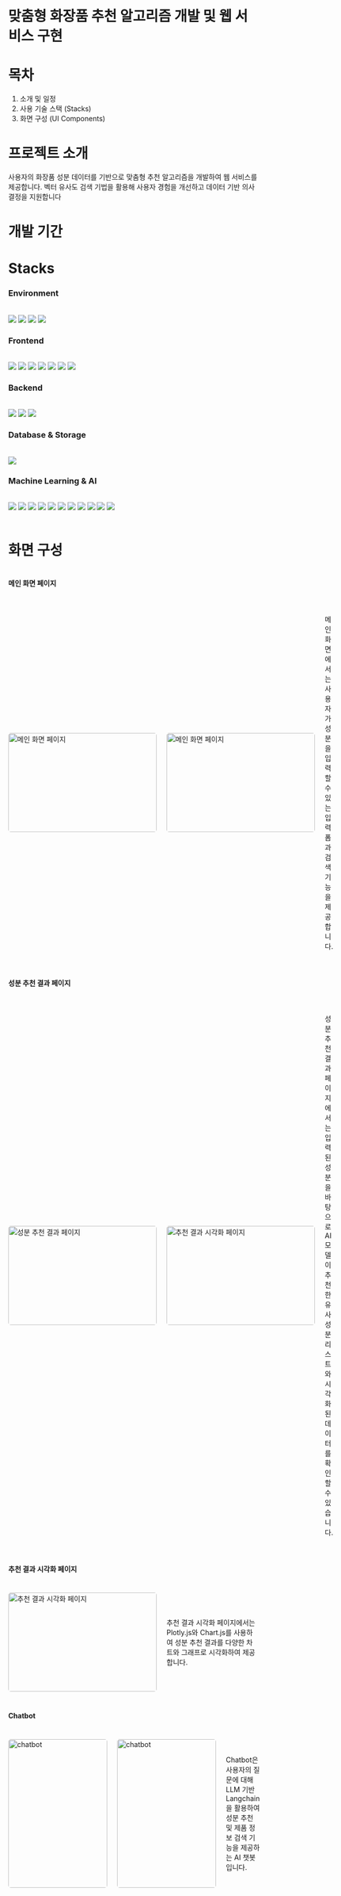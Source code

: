 # 맞춤형 화장품 추천 알고리즘 개발 및 웹 서비스 구현

# 목차
  1. 소개 및 일정
  2. 사용 기술 스택 (Stacks)
  3. 화면 구성 (UI Components)

# 프로젝트 소개
 사용자의 화장품 성분 데이터를 기반으로 맞춤형 추천 알고리즘을 개발하여 웹 서비스를 제공합니다.
 벡터 유사도 검색 기법을 활용해 사용자 경험을 개선하고 데이터 기반 의사 결정을 지원합니다

# 개발 기간

# 


# Stacks

<h3>Environment</h3>
<br>
<img src="https://img.shields.io/badge/visual studio code-008FC7?style=for-the-badge&logo=visual studio code&logoColor=white">
<img src="https://img.shields.io/badge/jupyter-F37626?style=for-the-badge&logo=jupyter&logoColor=white">
<img src="https://img.shields.io/badge/github-181717?style=for-the-badge&logo=github&logoColor=white">
<img src="https://img.shields.io/badge/git-F05032?style=for-the-badge&logo=git&logoColor=white">

<h3>Frontend</h3>
<br>
<img src="https://img.shields.io/badge/html5-E34F26?style=for-the-badge&logo=html5&logoColor=white">
<img src="https://img.shields.io/badge/css-1572B6?style=for-the-badge&logo=css3&logoColor=white">
<img src="https://img.shields.io/badge/javascript-F7DF1E?style=for-the-badge&logo=javascript&logoColor=black">
<img src="https://img.shields.io/badge/bootstrap 5-7952B3?style=for-the-badge&logo=bootstrap&logoColor=white">
<img src="https://img.shields.io/badge/chart.js-FF6384?style=for-the-badge&logo=chartdotjs&logoColor=white">
<img src="https://img.shields.io/badge/plotly.js-3b4cc0?style=for-the-badge&logo=plotly&logoColor=white">
<img src="https://img.shields.io/badge/ajax (jQuery)-0769AD?style=for-the-badge&logo=jquery&logoColor=white">

<h3>Backend</h3>
<br>
<img src="https://img.shields.io/badge/python-3776AB?style=for-the-badge&logo=python&logoColor=white">
<img src="https://img.shields.io/badge/flask-000000?style=for-the-badge&logo=flask&logoColor=white">
<img src="https://img.shields.io/badge/langchain-00A6FF?style=for-the-badge&logo=langchain&logoColor=white">

<h3>Database & Storage</h3>
<br>
<img src="https://img.shields.io/badge/faiss vector DB-008000?style=for-the-badge&logo=faiss&logoColor=white">
<h3>Machine Learning & AI</h3>
<br>
<img src="https://img.shields.io/badge/numpy-013243?style=for-the-badge&logo=numpy&logoColor=white">
<img src="https://img.shields.io/badge/pandas-150458?style=for-the-badge&logo=pandas&logoColor=white">
<img src="https://img.shields.io/badge/matplotlib-11557c?style=for-the-badge&logo=matplotlib&logoColor=white">
<img src="https://img.shields.io/badge/scikit learn-F7931E?style=for-the-badge&logo=scikit-learn&logoColor=white">
<img src="https://img.shields.io/badge/word2vec-FFCC00?style=for-the-badge&logo=google&logoColor=black">
<img src="https://img.shields.io/badge/faiss-008000?style=for-the-badge&logo=facebook&logoColor=white">
<img src="https://img.shields.io/badge/HuggingFaceEmbeddings-FF9900?style=for-the-badge&logo=huggingface&logoColor=black">
<img src="https://img.shields.io/badge/cosine similarity-663399?style=for-the-badge&logo=mathworks&logoColor=white">
<img src="https://img.shields.io/badge/transformers-DC143C?style=for-the-badge&logo=ai&logoColor=white">
<img src="https://img.shields.io/badge/genai-FF66CC?style=for-the-badge&logo=google&logoColor=white">
<img src="https://img.shields.io/badge/youtube api-FF0000?style=for-the-badge&logo=youtube&logoColor=white">

<br>
<br>

# 화면 구성

<div style="display: flex; flex-direction: column; gap: 20px;">
  <h4>메인 화면 페이지</h4>
  <div style="display: flex; align-items: center; gap: 20px;">
    <img src="static/images/main_1.png" alt="메인 화면 페이지" style="width:300px; height:200px; border-radius: 5px;">
    <img src="static/images/main_2.png" alt="메인 화면 페이지" style="width:300px; height:200px; border-radius: 5px;">
    <p>메인 화면에서는 사용자가 성분을 입력할 수 있는 입력 폼과 검색 기능을 제공합니다.</p>
  </div>

  <h4>성분 추천 결과 페이지</h4>
  <div style="display: flex; align-items: center; gap: 20px;">
    <img src="static/images/results.png" alt="성분 추천 결과 페이지" style="width:300px; height:200px; border-radius: 5px;">
    <img src="static/images/visualization_1.png" alt="추천 결과 시각화 페이지" style="width:300px; height:200px; border-radius: 5px;">
    <p>성분 추천 결과 페이지에서는 입력된 성분을 바탕으로 AI 모델이 추천한 유사 성분 리스트와 시각화된 데이터를 확인할 수 있습니다.</p>
  </div>

  <h4>추천 결과 시각화 페이지</h4>
  <div style="display: flex; align-items: center; gap: 20px;">
    <img src="static/images/visualization_2.png" alt="추천 결과 시각화 페이지" style="width:300px; height:200px; border-radius: 5px;">
    <p>추천 결과 시각화 페이지에서는 Plotly.js와 Chart.js를 사용하여 성분 추천 결과를 다양한 차트와 그래프로 시각화하여 제공합니다.</p>
  </div>

  <h4>Chatbot</h4>
  <div style="display: flex; align-items: center; gap: 20px;">
    <img src="static/images/chatbot_after_1.png" alt="chatbot" style="width:200px; height:300px; border-radius: 5px;">
    <img src="static/images/chatbot_after_2.png" alt="chatbot" style="width:200px; height:300px; border-radius: 5px;">
    <p>Chatbot은 사용자의 질문에 대해 LLM 기반 Langchain을 활용하여 성분 추천 및 제품 정보 검색 기능을 제공하는 AI 챗봇입니다.</p>
  </div>
</div>
